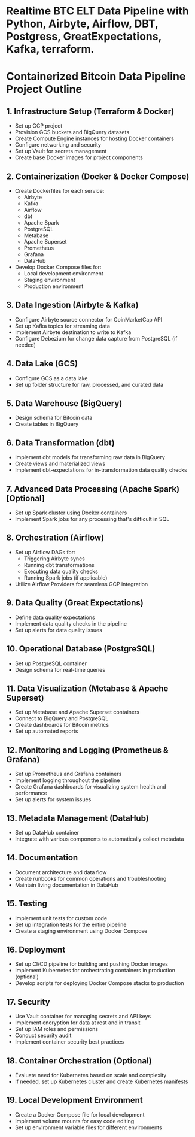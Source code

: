 # Realtime BTC ELT Data Pipeline with Python, Airbyte, Airflow, DBT, Postgress, GreatExpectations, Kafka, terraform.

# Containerized Bitcoin Data Pipeline Project Outline

## 1. Infrastructure Setup (Terraform & Docker)
- Set up GCP project
- Provision GCS buckets and BigQuery datasets
- Create Compute Engine instances for hosting Docker containers
- Configure networking and security
- Set up Vault for secrets management
- Create base Docker images for project components

## 2. Containerization (Docker & Docker Compose)
- Create Dockerfiles for each service:
  - Airbyte
  - Kafka
  - Airflow
  - dbt
  - Apache Spark
  - PostgreSQL
  - Metabase
  - Apache Superset
  - Prometheus
  - Grafana
  - DataHub
- Develop Docker Compose files for:
  - Local development environment
  - Staging environment
  - Production environment

## 3. Data Ingestion (Airbyte & Kafka)
- Configure Airbyte source connector for CoinMarketCap API
- Set up Kafka topics for streaming data
- Implement Airbyte destination to write to Kafka
- Configure Debezium for change data capture from PostgreSQL (if needed)

## 4. Data Lake (GCS)
- Configure GCS as a data lake
- Set up folder structure for raw, processed, and curated data

## 5. Data Warehouse (BigQuery)
- Design schema for Bitcoin data
- Create tables in BigQuery

## 6. Data Transformation (dbt)
- Implement dbt models for transforming raw data in BigQuery
- Create views and materialized views
- Implement dbt-expectations for in-transformation data quality checks

## 7. Advanced Data Processing (Apache Spark) [Optional]
- Set up Spark cluster using Docker containers
- Implement Spark jobs for any processing that's difficult in SQL

## 8. Orchestration (Airflow)
- Set up Airflow DAGs for:
  - Triggering Airbyte syncs
  - Running dbt transformations
  - Executing data quality checks
  - Running Spark jobs (if applicable)
- Utilize Airflow Providers for seamless GCP integration

## 9. Data Quality (Great Expectations)
- Define data quality expectations
- Implement data quality checks in the pipeline
- Set up alerts for data quality issues

## 10. Operational Database (PostgreSQL)
- Set up PostgreSQL container
- Design schema for real-time queries

## 11. Data Visualization (Metabase & Apache Superset)
- Set up Metabase and Apache Superset containers
- Connect to BigQuery and PostgreSQL
- Create dashboards for Bitcoin metrics
- Set up automated reports

## 12. Monitoring and Logging (Prometheus & Grafana)
- Set up Prometheus and Grafana containers
- Implement logging throughout the pipeline
- Create Grafana dashboards for visualizing system health and performance
- Set up alerts for system issues

## 13. Metadata Management (DataHub)
- Set up DataHub container
- Integrate with various components to automatically collect metadata

## 14. Documentation
- Document architecture and data flow
- Create runbooks for common operations and troubleshooting
- Maintain living documentation in DataHub

## 15. Testing
- Implement unit tests for custom code
- Set up integration tests for the entire pipeline
- Create a staging environment using Docker Compose

## 16. Deployment
- Set up CI/CD pipeline for building and pushing Docker images
- Implement Kubernetes for orchestrating containers in production (optional)
- Develop scripts for deploying Docker Compose stacks to production

## 17. Security
- Use Vault container for managing secrets and API keys
- Implement encryption for data at rest and in transit
- Set up IAM roles and permissions
- Conduct security audit
- Implement container security best practices

## 18. Container Orchestration (Optional)
- Evaluate need for Kubernetes based on scale and complexity
- If needed, set up Kubernetes cluster and create Kubernetes manifests

## 19. Local Development Environment
- Create a Docker Compose file for local development
- Implement volume mounts for easy code editing
- Set up environment variable files for different environments
